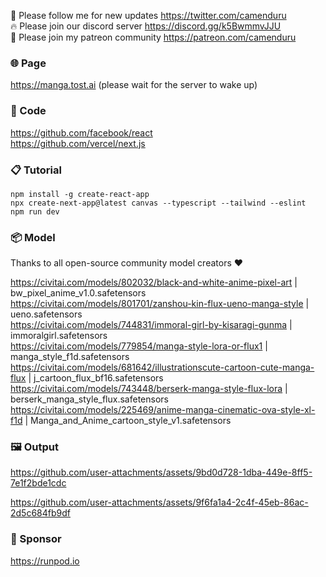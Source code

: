 🐣 Please follow me for new updates https://twitter.com/camenduru <br />
🔥 Please join our discord server https://discord.gg/k5BwmmvJJU <br />
🥳 Please join my patreon community https://patreon.com/camenduru <br />

### 🌐 Page
https://manga.tost.ai (please wait for the server to wake up)

### 🧬 Code
https://github.com/facebook/react <br />
https://github.com/vercel/next.js <br />

### 📋 Tutorial
```
npm install -g create-react-app
npx create-next-app@latest canvas --typescript --tailwind --eslint
npm run dev
```

### 📦 Model

Thanks to all open-source community model creators ❤ <br />

https://civitai.com/models/802032/black-and-white-anime-pixel-art | bw_pixel_anime_v1.0.safetensors <br />
https://civitai.com/models/801701/zanshou-kin-flux-ueno-manga-style | ueno.safetensors <br />
https://civitai.com/models/744831/immoral-girl-by-kisaragi-gunma | immoralgirl.safetensors <br />
https://civitai.com/models/779854/manga-style-lora-or-flux1 | manga_style_f1d.safetensors <br />
https://civitai.com/models/681642/illustrationscute-cartoon-cute-manga-flux | j_cartoon_flux_bf16.safetensors <br />
https://civitai.com/models/743448/berserk-manga-style-flux-lora | berserk_manga_style_flux.safetensors <br />
https://civitai.com/models/225469/anime-manga-cinematic-ova-style-xl-f1d | Manga_and_Anime_cartoon_style_v1.safetensors <br />

### 🖼 Output

https://github.com/user-attachments/assets/9bd0d728-1dba-449e-8ff5-7e1f2bde1cdc

https://github.com/user-attachments/assets/9f6fa1a4-2c4f-45eb-86ac-2d5c684fb9df

### 🏢 Sponsor
https://runpod.io
